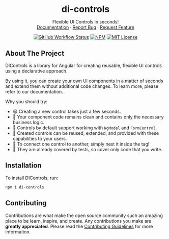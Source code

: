 <!-- PROJECT LOGO -->
<br />
<div align="center">
<h1 align="center" style="margin-bottom: 0; border-bottom: 0">di-controls</h1>
  <p align="center">
    Flexible UI Controls in seconds!
    <br />
    <a href="https://not-exist.com/">Documentation</a>
    ·
    <a href="https://github.com/skoropadas/di-controls/issues/new/choose">Report Bug</a>
    ·
    <a href="https://github.com/skoropadas/di-controls/issues/new/choose">Request Feature</a>

[![GitHub Workflow Status][build-shield]][build-url]
[![NPM][npm-shield]][npm-url]
[![MIT License][license-shield]][license-url]
  </p>
</div>

<!-- ABOUT THE PROJECT -->

## About The Project

DIControls is a library for Angular for creating reusable, flexible UI controls using
a declarative approach.

By using it, you can create your own UI components in a matter of seconds and extend them
without additional code changes. To learn more, please refer to our documentation.

Why you should try:

- 😃 Creating a new control takes just a few seconds.
- 🧼 Your component code remains clean and contains only the necessary business logic.
- 🔄 Controls by default support working with `NgModel` and `FormControl`.
- 🚀 Created controls can be reused, extended, and provided with these capabilities to your users.
- 🧩 To connect one control to another, simply nest it inside the tag!
- 🧪 They are already covered by tests, so cover only code that you write.

<!-- GETTING STARTED -->

## Installation

To install DIControls, run:

```bash
npm i di-controls
```


<!-- CONTRIBUTING -->

## Contributing

Contributions are what make the open source community such an amazing place to be learn, inspire,
and create. Any contributions you make are **greatly appreciated**. Please read the
[Contributing Guidelines](CONTRIBUTING.md) for more information.

<!-- MARKDOWN LINKS & IMAGES -->
<!-- https://www.markdownguide.org/basic-syntax/#reference-style-links -->

[npm-shield]: https://img.shields.io/npm/v/di-controls.svg?style=for-the-badge

[npm-url]: https://www.npmjs.com/package/di-controls

[license-shield]: https://img.shields.io/github/license/skoropadas/di-controls.svg?style=for-the-badge

[license-url]: https://github.com/skoropadas/di-controls/blob/main/LICENSE

[build-shield]: https://img.shields.io/github/actions/workflow/status/skoropadas/di-controls/release.yml?style=for-the-badge&branch=release

[build-url]: https://github.com/skoropadas/di-controls/actions
